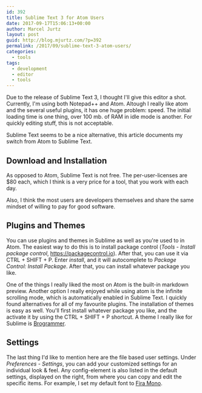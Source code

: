 ```yaml
---
id: 392
title: Sublime Text 3 for Atom Users
date: 2017-09-17T15:06:13+00:00
author: Marcel Jurtz
layout: post
guid: http://blog.mjurtz.com/?p=392
permalink: /2017/09/sublime-text-3-atom-users/
categories:
  - tools
tags:
  - development
  - editor
  - tools
---
```

Due to the release of Sublime Text 3, I thought I'll give this editor a shot. Currently, I'm using both Notepad++ and Atom. Altough I really like atom and the several useful plugins, it has one huge problem: speed. The initial loading time is one thing, over 100 mb. of RAM in idle mode is another. For quickly editing stuff, this is not acceptable.

Sublime Text seems to be a nice alternative, this article documents my switch from Atom to Sublime Text.

## Download and Installation

As opposed to Atom, Sublime Text is not free. The per-user-licenses are $80 each, which I think is a very price for a tool, that you work with each day.
  
Also, I think the most users are developers themselves and share the same mindset of willing to pay for good software.

## Plugins and Themes

You can use plugins and themes in Sublime as well as you're used to in Atom. The easiest way to do this is to install package control (_Tools_ - _Install package control_, https://packagecontrol.io). After that, you can use it via CTRL + SHIFT + P. Enter _install_, and it will autocomplete to _Package Control: Install Package_. After that, you can install whatever package you like.

One of the things I really liked the most on Atom is the built-in markdown preview. Another option I really enjoyed while using atom is the infinite scrolling mode, which is automatically enabled in Sublime Text. I quickly found alternatives for all of my favourite plugins. The installation of themes is easy as well. You'll first install whatever package you like, and the activate it by using the CTRL + SHIFT + P shortcut. A theme I really like for Sublime is [Brogrammer](https://github.com/kenwheeler/brogrammer-theme).

## Settings

The last thing I'd like to mention here are the file based user settings. Under _Preferences_ - _Settings_, you can add your customized settings for an individual look & feel. Any config-element is also listed in the default settings, displayed on the right, from where you can copy and edit the specific items. For example, I set my default font to [Fira Mono](https://fonts.google.com/specimen/Fira+Mono).
